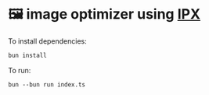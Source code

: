 # 🖼️ image optimizer using [IPX](https://github.com/unjs/ipx)

To install dependencies:

```bash
bun install
```

To run:

```bashs
bun --bun run index.ts
```
